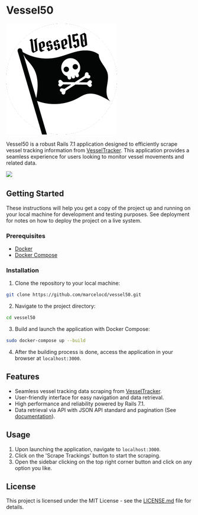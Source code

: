 # Vessel50

![Vessel50 Logo](logo.png)

Vessel50 is a robust Rails 7.1 application designed to efficiently scrape vessel tracking information from [VesselTracker](https://www.vesseltracker.com/en/vessels.html). This application provides a seamless experience for users looking to monitor vessel movements and related data.

![](vessel50.gif)

## Getting Started

These instructions will help you get a copy of the project up and running on your local machine for development and testing purposes. See deployment for notes on how to deploy the project on a live system.

### Prerequisites

- [Docker](https://www.docker.com/)
- [Docker Compose](https://docs.docker.com/compose/)

### Installation

1. Clone the repository to your local machine:

```sh
git clone https://github.com/marcelocd/vessel50.git
```

2. Navigate to the project directory:

```sh
cd vessel50
```

3. Build and launch the application with Docker Compose:

```sh
sudo docker-compose up --build
```

4. After the building process is done, access the application in your browser at `localhost:3000`.

## Features

- Seamless vessel tracking data scraping from [VesselTracker](https://www.vesseltracker.com/en/vessels.html).
- User-friendly interface for easy navigation and data retrieval.
- High performance and reliability powered by Rails 7.1.
- Data retrieval via API with JSON API standard and pagination (See [documentation](https://app.swaggerhub.com/apis-docs/marcelocd/vessel50/1.0.0)).

## Usage

1. Upon launching the application, navigate to `localhost:3000`.
2. Click on the 'Scrape Trackings' button to start the scraping.
3. Open the sidebar clicking on the top right corner button and click on any option you like.

## License

This project is licensed under the MIT License - see the [LICENSE.md](LICENSE.md) file for details.
